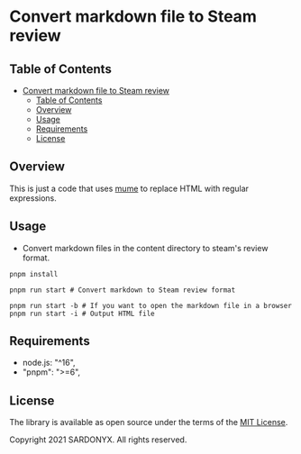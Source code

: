 # Convert markdown file to Steam review

## Table of Contents

<!-- TOC depthFrom:2 -->

- [Convert markdown file to Steam review](#convert-markdown-file-to-steam-review)
  - [Table of Contents](#table-of-contents)
  - [Overview](#overview)
  - [Usage](#usage)
  - [Requirements](#requirements)
  - [License](#license)

<!-- /TOC -->

## Overview

This is just a code that uses [mume](https://github.com/shd101wyy/mume#readme) to replace HTML with regular expressions.

## Usage

- Convert markdown files in the content directory to steam's review format.

```shell
pnpm install

pnpm run start # Convert markdown to Steam review format

pnpm run start -b # If you want to open the markdown file in a browser
pnpm run start -i # Output HTML file
```

## Requirements

- node.js: "^16",
- "pnpm": ">=6",

## License

The library is available as open source under the terms of the [MIT License](http://opensource.org/licenses/MIT).

Copyright 2021 SARDONYX. All rights reserved.
